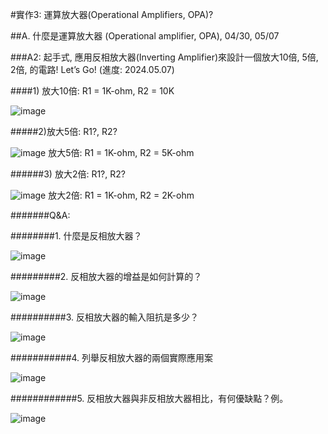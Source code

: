#實作3: 運算放大器(Operational Amplifiers, OPA)?

##A. 什麼是運算放大器 (Operational amplifier, OPA), 04/30, 05/07

###A2: 起手式, 應用反相放大器(Inverting Amplifier)來設計一個放大10倍, 5倍, 2倍, 的電路! Let’s Go! (進度: 2024.05.07)

####1) 放大10倍: R1 = 1K-ohm, R2 = 10K           

![image](https://github.com/Hongxiang29/Lawyer/assets/162286627/00f3f31a-30ee-4900-8df9-2bee01c8d4ec)

#####2)放大5倍: R1?, R2? 

![image](https://github.com/Hongxiang29/Lawyer/assets/162286627/420a84c2-5266-45a2-99bf-1cced038327c)
放大5倍: R1 = 1K-ohm, R2 = 5K-ohm                        

######3) 放大2倍: R1?, R2? 

![image](https://github.com/Hongxiang29/Lawyer/assets/162286627/ee49f1e5-fd90-4bce-a2fc-7b9be08587ac)
放大2倍: R1 = 1K-ohm, R2 = 2K-ohm                     

#######Q&A:                         

########1. 什麼是反相放大器？       

![image](https://github.com/Hongxiang29/Lawyer/assets/162286627/e92b8649-1719-42db-b209-b2156860c3c9)

#########2. 反相放大器的增益是如何計算的？       

![image](https://github.com/Hongxiang29/Lawyer/assets/162286627/1a28600e-d433-43dd-8003-59e5e35f7885)

##########3. 反相放大器的輸入阻抗是多少？     

![image](https://github.com/Hongxiang29/Lawyer/assets/162286627/b6710656-956f-4b12-97fa-1500a7866464)

###########4. 列舉反相放大器的兩個實際應用案

![image](https://github.com/Hongxiang29/Lawyer/assets/162286627/11e98be6-2440-4033-ad21-25238566ea1b)

############5. 反相放大器與非反相放大器相比，有何優缺點？例。

![image](https://github.com/Hongxiang29/Lawyer/assets/162286627/c7f3e968-f954-4539-b8c7-03bf10a6b28d)

